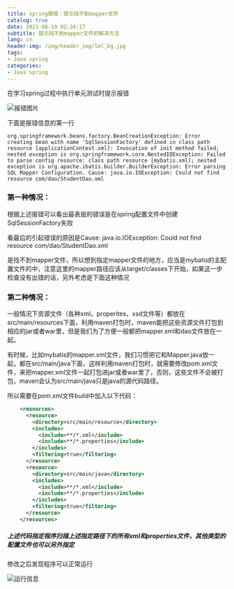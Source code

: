 ```yaml
---
title: spring报错：提示找不到mapper文件
catalog: true
date: 2021-08-19 02:34:17
subtitle: 提示找不到mapper文件的解决方法
lang: cn
header-img: /img/header_img/lml_bg.jpg
tags:
- Java spring
categories:
- Java spring
---
```

在学习spring过程中执行单元测试时提示报错

![报错图片](https://i.loli.net/2021/11/26/ofn1D8gcYCht64Z.png)



下面是报错信息的第一行

```shell
org.springframework.beans.factory.BeanCreationException: Error creating bean with name 'SqlSessionFactory' defined in class path resource [applicationContext.xml]: Invocation of init method failed; nested exception is org.springframework.core.NestedIOException: Failed to parse config resource: class path resource [mybatis.xml]; nested exception is org.apache.ibatis.builder.BuilderException: Error parsing SQL Mapper Configuration. Cause: java.io.IOException: Could not find resource com/dao/StudentDao.xml
```



### 第一种情况：

根据上述报错可以看出最表层的错误是在spring配置文件中创建SqlSessionFactory失败

看最后的引起错误的原因是Cause: java.io.IOException: Could not find resource com/dao/StudentDao.xml

是找不到mapper文件，所以想到指定mapper文件的地方，应当是mybatis的主配置文件的<mappers></mappers>中，注意这里的mapper路径应该从target/classes下开始，如果这一步检查没有出错的话，另外考虑是下面这种情况

### 第二种情况：

一般情况下资源文件（各种xml，properites，xsd文件等）都放在src/main/resources下面，利用maven打包时，maven能把这些资源文件打包到相应的jar或者war里，但是我们为了方便一般都把mapper.xml和dao文件放在一起。

有时候，比如mybatis的mapper.xml文件，我们习惯把它和Mapper.java放一起，都在src/main/java下面，这样利用maven打包时，就需要修改pom.xml文件，来把mapper.xml文件一起打包进jar或者war里了，否则，这些文件不会被打包，maven会认为src/main/java只是java的源代码路径。

所以需要在pom.xml文件build中加入以下代码：

``` xml
    <resources>
      <resource>
        <directory>src/main/resource</directory>
        <includes>
          <include>**/*.xml</include>
          <include>**/*.properties</include>
        </includes>
        <filtering>true</filtering>
      </resource>
      <resource>
        <directory>src/main/java</directory>
        <includes>
          <include>**/*.xml</include>
          <include>**/*.properties</include>
        </includes>
        <filtering>true</filtering>
      </resource>
    </resources>
```



##### 上述代码指定程序扫描上述指定路径下的所有xml和properties文件，其他类型的配置文件也可以另外指定

修改之后发现程序可以正常运行

![运行信息](https://i.loli.net/2021/11/26/FOJEtAXcymzeBxi.png)





